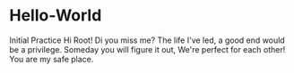 # Hello-World
Initial Practice
Hi Root!
Di you miss me? 
The life I've led, a good end would be a privilege.
Someday you will figure it out, We're perfect for each other!
You are my safe place.
